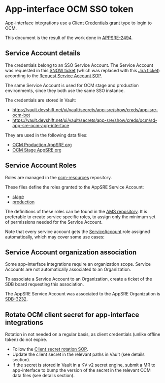 # App-interface OCM SSO token

App-interface integrations use a [Client Credentials grant type](https://www.appsdeveloperblog.com/keycloak-client-credentials-grant-example/) to login to OCM.

This document is the result of the work done in [APPSRE-2494](https://issues.redhat.com/browse/APPSRE-2494).

## Service Account details

The credentials belong to an SSO Service Account. The Service Account was requested in this [SNOW ticket](https://redhat.service-now.com/surl.do?n=RITM0792664) (which was replaced with this [Jira ticket](https://issues.redhat.com/browse/ITUSERSVC-2293)) according to the [Request Service Account SOP](/docs/app-sre/sop/sso-redhat-com-sops.md#request-service-account).

The same Service Account is used for OCM stage and production environments, since they both use the same SSO instance.

The credentials are stored in Vault:
- https://vault.devshift.net/ui/vault/secrets/app-sre/show/creds/app-sre-ocm-bot
- https://vault.devshift.net/ui/vault/secrets/app-sre/show/creds/ocm/sd-app-sre-ocm-app-interface

They are used in the following data files:
- [OCM Production AppSRE org](/data/dependencies/ocm/production.yml)
- [OCM Stage AppSRE org](/data/dependencies/ocm/stage.yml)

## Service Account Roles

Roles are managed in the [ocm-resources](https://gitlab.cee.redhat.com/service/ocm-resources) repository.

These files define the roles granted to the AppSRE Service Account:
- [stage](https://gitlab.cee.redhat.com/service/ocm-resources/-/blob/master/data/uhc-stage/users/service-account-sd-app-sre-ocm-sa.yaml)
- [production](https://gitlab.cee.redhat.com/service/ocm-resources/-/blob/master/data/uhc-production/users/service-account-sd-app-sre-ocm-sa.yaml)

The definitions of these roles can be found in the [AMS repository](https://gitlab.cee.redhat.com/service/uhc-account-manager/-/tree/master/pkg/api/roles). It is preferable to create service specific roles, to assign only the minimum set of permissions needed for the Service Account.

Note that every service account gets the [ServiceAccount](https://gitlab.cee.redhat.com/service/uhc-account-manager/-/blob/master/pkg/api/roles/service_account.go) role assigned automatically, which may cover some use cases: 


## Service Account organization association

Some app-interface integrations require an organization scope. Service Accounts are not automatically associated to an Organization.

To associate a Service Account to an Organization, create a ticket of the SDB board requesting this association.

The AppSRE Service Account was associated to the AppSRE Organization is [SDB-3232](https://issues.redhat.com/browse/SDB-3232).

## Rotate OCM client secret for app-interface integrations

Rotation in not needed on a regular basis, as client credentials (unlike offline token) do not expire.

- Follow the [Client secret rotation SOP](/docs/app-sre/sop/sso-redhat-com-sops.md#client-secret-rotation).
- Update the client secret in the relevant paths in Vault (see details section).
- If the secret is stored in Vault in a KV v2 secret engine, submit a MR to app-interface to bump the version of the secret in the relevant OCM data files (see details section).
